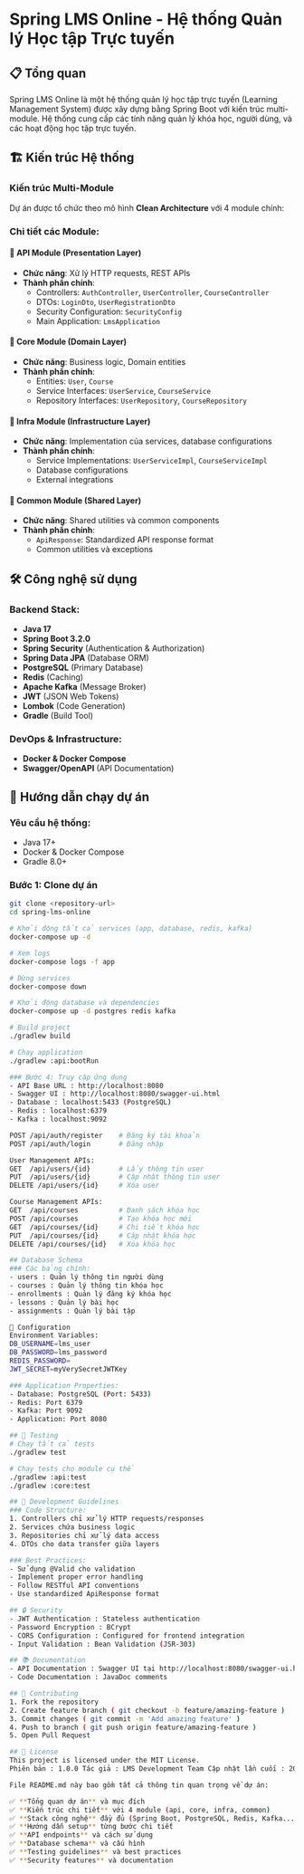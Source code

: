 # Spring LMS Online - Hệ thống Quản lý Học tập Trực tuyến

## 📋 Tổng quan

Spring LMS Online là một hệ thống quản lý học tập trực tuyến (Learning Management System) được xây dựng bằng Spring Boot với kiến trúc multi-module. Hệ thống cung cấp các tính năng quản lý khóa học, người dùng, và các hoạt động học tập trực tuyến.

## 🏗️ Kiến trúc Hệ thống

### Kiến trúc Multi-Module

Dự án được tổ chức theo mô hình **Clean Architecture** với 4 module chính:


### Chi tiết các Module:

#### 🎯 **API Module** (Presentation Layer)
- **Chức năng**: Xử lý HTTP requests, REST APIs
- **Thành phần chính**:
  - Controllers: `AuthController`, `UserController`, `CourseController`
  - DTOs: `LoginDto`, `UserRegistrationDto`
  - Security Configuration: `SecurityConfig`
  - Main Application: `LmsApplication`

#### 🧠 **Core Module** (Domain Layer)
- **Chức năng**: Business logic, Domain entities
- **Thành phần chính**:
  - Entities: `User`, `Course`
  - Service Interfaces: `UserService`, `CourseService`
  - Repository Interfaces: `UserRepository`, `CourseRepository`

#### 🔧 **Infra Module** (Infrastructure Layer)
- **Chức năng**: Implementation của services, database configurations
- **Thành phần chính**:
  - Service Implementations: `UserServiceImpl`, `CourseServiceImpl`
  - Database configurations
  - External integrations

#### 🔗 **Common Module** (Shared Layer)
- **Chức năng**: Shared utilities và common components
- **Thành phần chính**:
  - `ApiResponse`: Standardized API response format
  - Common utilities và exceptions

## 🛠️ Công nghệ sử dụng

### Backend Stack:
- **Java 17**
- **Spring Boot 3.2.0**
- **Spring Security** (Authentication & Authorization)
- **Spring Data JPA** (Database ORM)
- **PostgreSQL** (Primary Database)
- **Redis** (Caching)
- **Apache Kafka** (Message Broker)
- **JWT** (JSON Web Tokens)
- **Lombok** (Code Generation)
- **Gradle** (Build Tool)

### DevOps & Infrastructure:
- **Docker & Docker Compose**
- **Swagger/OpenAPI** (API Documentation)

## 🚀 Hướng dẫn chạy dự án

### Yêu cầu hệ thống:
- Java 17+
- Docker & Docker Compose
- Gradle 8.0+

### Bước 1: Clone dự án
```bash
git clone <repository-url>
cd spring-lms-online

# Khởi động tất cả services (app, database, redis, kafka)
docker-compose up -d

# Xem logs
docker-compose logs -f app

# Dừng services
docker-compose down

# Khởi động database và dependencies
docker-compose up -d postgres redis kafka

# Build project
./gradlew build

# Chạy application
./gradlew :api:bootRun

### Bước 4: Truy cập ứng dụng
- API Base URL : http://localhost:8080
- Swagger UI : http://localhost:8080/swagger-ui.html
- Database : localhost:5433 (PostgreSQL)
- Redis : localhost:6379
- Kafka : localhost:9092

POST /api/auth/register    # Đăng ký tài khoản
POST /api/auth/login       # Đăng nhập

User Management APIs:
GET  /api/users/{id}       # Lấy thông tin user
PUT  /api/users/{id}       # Cập nhật thông tin user
DELETE /api/users/{id}     # Xóa user

Course Management APIs:
GET  /api/courses          # Danh sách khóa học
POST /api/courses          # Tạo khóa học mới
GET  /api/courses/{id}     # Chi tiết khóa học
PUT  /api/courses/{id}     # Cập nhật khóa học
DELETE /api/courses/{id}   # Xóa khóa học

## Database Schema
### Các bảng chính:
- users : Quản lý thông tin người dùng
- courses : Quản lý thông tin khóa học
- enrollments : Quản lý đăng ký khóa học
- lessons : Quản lý bài học
- assignments : Quản lý bài tập

🔧 Configuration
Environment Variables:
DB_USERNAME=lms_user
DB_PASSWORD=lms_password
REDIS_PASSWORD=
JWT_SECRET=myVerySecretJWTKey

### Application Properties:
- Database: PostgreSQL (Port: 5433)
- Redis: Port 6379
- Kafka: Port 9092
- Application: Port 8080

## 🧪 Testing
# Chạy tất cả tests
./gradlew test

# Chạy tests cho module cụ thể
./gradlew :api:test
./gradlew :core:test

## 📝 Development Guidelines
### Code Structure:
1. Controllers chỉ xử lý HTTP requests/responses
2. Services chứa business logic
3. Repositories chỉ xử lý data access
4. DTOs cho data transfer giữa layers

### Best Practices:
- Sử dụng @Valid cho validation
- Implement proper error handling
- Follow RESTful API conventions
- Use standardized ApiResponse format

## 🔒 Security
- JWT Authentication : Stateless authentication
- Password Encryption : BCrypt
- CORS Configuration : Configured for frontend integration
- Input Validation : Bean Validation (JSR-303)

## 📚 Documentation
- API Documentation : Swagger UI tại http://localhost:8080/swagger-ui.html
- Code Documentation : JavaDoc comments

## 🤝 Contributing
1. Fork the repository
2. Create feature branch ( git checkout -b feature/amazing-feature )
3. Commit changes ( git commit -m 'Add amazing feature' )
4. Push to branch ( git push origin feature/amazing-feature )
5. Open Pull Request

## 📄 License
This project is licensed under the MIT License.
Phiên bản : 1.0.0 Tác giả : LMS Development Team Cập nhật lần cuối : 2025

File README.md này bao gồm tất cả thông tin quan trọng về dự án:

✅ **Tổng quan dự án** và mục đích  
✅ **Kiến trúc chi tiết** với 4 module (api, core, infra, common)  
✅ **Stack công nghệ** đầy đủ (Spring Boot, PostgreSQL, Redis, Kafka...)  
✅ **Hướng dẫn setup** từng bước chi tiết  
✅ **API endpoints** và cách sử dụng  
✅ **Database schema** và cấu hình  
✅ **Testing guidelines** và best practices  
✅ **Security features** và documentation  
